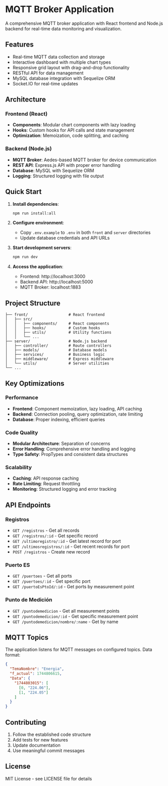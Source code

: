 # MQTT Broker Application

A comprehensive MQTT broker application with React frontend and Node.js backend for real-time data monitoring and visualization.

## Features

- Real-time MQTT data collection and storage
- Interactive dashboard with multiple chart types
- Responsive grid layout with drag-and-drop functionality
- RESTful API for data management
- MySQL database integration with Sequelize ORM
- Socket.IO for real-time updates

## Architecture

### Frontend (React)
- **Components**: Modular chart components with lazy loading
- **Hooks**: Custom hooks for API calls and state management
- **Optimization**: Memoization, code splitting, and caching

### Backend (Node.js)
- **MQTT Broker**: Aedes-based MQTT broker for device communication
- **REST API**: Express.js API with proper error handling
- **Database**: MySQL with Sequelize ORM
- **Logging**: Structured logging with file output

## Quick Start

1. **Install dependencies**:
   ```bash
   npm run install:all
   ```

2. **Configure environment**:
   - Copy `.env.example` to `.env` in both `front` and `server` directories
   - Update database credentials and API URLs

3. **Start development servers**:
   ```bash
   npm run dev
   ```

4. **Access the application**:
   - Frontend: http://localhost:3000
   - Backend API: http://localhost:5000
   - MQTT Broker: localhost:1883

## Project Structure

```
├── front/                  # React frontend
│   ├── src/
│   │   ├── components/     # React components
│   │   ├── hooks/          # Custom hooks
│   │   ├── utils/          # Utility functions
│   │   └── ...
├── server/                 # Node.js backend
│   ├── controller/         # Route controllers
│   ├── models/             # Database models
│   ├── services/           # Business logic
│   ├── middleware/         # Express middleware
│   └── utils/              # Server utilities
└── ...
```

## Key Optimizations

### Performance
- **Frontend**: Component memoization, lazy loading, API caching
- **Backend**: Connection pooling, query optimization, rate limiting
- **Database**: Proper indexing, efficient queries

### Code Quality
- **Modular Architecture**: Separation of concerns
- **Error Handling**: Comprehensive error handling and logging
- **Type Safety**: PropTypes and consistent data structures

### Scalability
- **Caching**: API response caching
- **Rate Limiting**: Request throttling
- **Monitoring**: Structured logging and error tracking

## API Endpoints

### Registros
- `GET /registros` - Get all records
- `GET /registros/:id` - Get specific record
- `GET /ultimoregistro/:id` - Get latest record for port
- `GET /ultimosregistros/:id` - Get recent records for port
- `POST /registros` - Create new record

### Puerto ES
- `GET /puertoes` - Get all ports
- `GET /puertoes/:id` - Get specific port
- `GET /puertoEsPtoId/:id` - Get ports by measurement point

### Punto de Medición
- `GET /puntodemedicion` - Get all measurement points
- `GET /puntodemedicion/:id` - Get specific measurement point
- `GET /puntodemedicion/nombre/:name` - Get by name

## MQTT Topics

The application listens for MQTT messages on configured topics. Data format:

```json
{
  "TemaNombre": "Energia",
  "f_actual": 1744806615,
  "Data": {
    "1744803015": [
      [0, "224.06"],
      [1, "224.05"]
    ]
  }
}
```

## Contributing

1. Follow the established code structure
2. Add tests for new features
3. Update documentation
4. Use meaningful commit messages

## License

MIT License - see LICENSE file for details